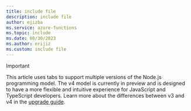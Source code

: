 ```yaml
---
title: include file
description: include file
author: ejizba
ms.service: azure-functions
ms.topic: include
ms.date: 08/30/2023
ms.author: erijiz
ms.custom: include file
---
```


> [!IMPORTANT]
> This article uses tabs to support multiple versions of the Node.js programming model. The v4 model is currently in preview and is designed to have a more flexible and intuitive experience for JavaScript and TypeScript developers. Learn more about the differences between v3 and v4 in the [upgrade guide](../articles/azure-functions/functions-node-upgrade-v4.md).
